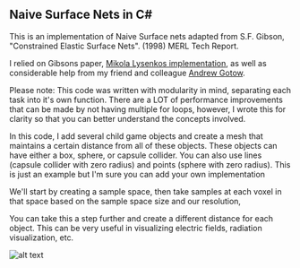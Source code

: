 ## Naive Surface Nets in C#

This is an implementation of Naive Surface nets adapted from S.F. Gibson, "Constrained Elastic Surface Nets". (1998) MERL Tech Report.

I relied on Gibsons paper, [Mikola Lysenkos implementation](https://github.com/mikolalysenko/mikolalysenko.github.com/blob/master/Isosurface/js/surfacenets.js), as well as considerable help from my friend and colleague [Andrew Gotow](https://github.com/andrewgotow).

Please note: This code was written with modularity in mind, separating each task into it's own function. There are a LOT of performance improvements that can be made by not having multiple for loops, however, I wrote this for clarity so that you can better understand the concepts involved.

In this code, I add several child game objects and create a mesh that maintains a certain distance from all of these objects. These objects can have either a box, sphere, or capsule collider. You can also use lines (capsule collider with zero radius) and points (sphere with zero radius). This is just an example but I'm sure you can add your own implementation

We'll start by creating a sample space, then take samples at each voxel in that space based on the sample space size and our resolution,
  
You can take this a step further and create a different distance for each object. This can be very useful in visualizing electric fields, radiation visualization, etc.

[screen1]: https://github.com/tomaszfoster/screenshots/screen1.png "Screenshot 1"

![alt text][screen1]